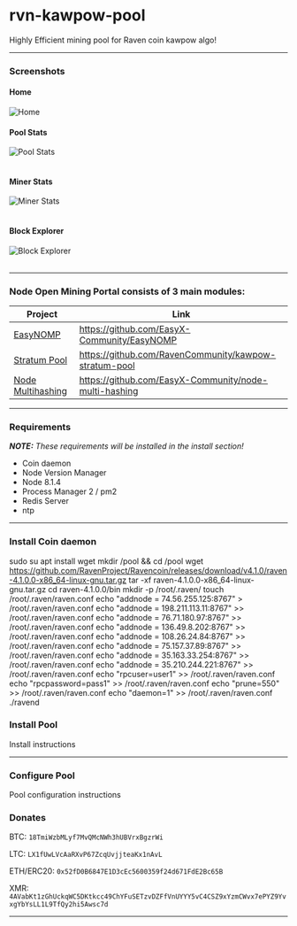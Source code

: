 # rvn-kawpow-pool
Highly Efficient mining pool for Raven coin kawpow algo!

-------
### Screenshots
#### Home<br />
![Home](https://raw.githubusercontent.com/EasyX-Community/EasyNOMP/master/docs/screenshots/home.png)

#### Pool Stats<br />
![Pool Stats](https://raw.githubusercontent.com/EasyX-Community/EasyNOMP/master/docs/screenshots/poolstats.png)<br /><br />

#### Miner Stats<br />
![Miner Stats](https://raw.githubusercontent.com/EasyX-Community/EasyNOMP/master/docs/screenshots/minerstats.png)<br /><br />

#### Block Explorer<br />
![Block Explorer](https://raw.githubusercontent.com/EasyX-Community/EasyNOMP/master/docs/screenshots/blockexplorer.png)<br /><br />

-------
### Node Open Mining Portal consists of 3 main modules:
| Project | Link |
| ------------- | ------------- |
| [EasyNOMP](https://github.com/EasyX-Community/EasyNOMP) | https://github.com/EasyX-Community/EasyNOMP |
| [Stratum Pool](https://github.com/RavenCommunity/kawpow-stratum-pool) | https://github.com/RavenCommunity/kawpow-stratum-pool |
| [Node Multihashing](https://github.com/EasyX-Community/node-multi-hashing) | https://github.com/EasyX-Community/node-multi-hashing |


-------
### Requirements
***NOTE:*** _These requirements will be installed in the install section!_<br />
* Coin daemon
* Node Version Manager
* Node 8.1.4
* Process Manager 2 / pm2
* Redis Server
* ntp

-------

### Install Coin daemon

sudo su
apt install wget
mkdir /pool && cd /pool
wget https://github.com/RavenProject/Ravencoin/releases/download/v4.1.0/raven-4.1.0.0-x86_64-linux-gnu.tar.gz
tar -xf raven-4.1.0.0-x86_64-linux-gnu.tar.gz
cd raven-4.1.0.0/bin
mkdir -p /root/.raven/
touch /root/.raven/raven.conf
echo "addnode = 74.56.255.125:8767" > /root/.raven/raven.conf
echo "addnode = 198.211.113.11:8767" >> /root/.raven/raven.conf
echo "addnode = 76.71.180.97:8767" >> /root/.raven/raven.conf
echo "addnode = 136.49.8.202:8767" >> /root/.raven/raven.conf
echo "addnode = 108.26.24.84:8767" >> /root/.raven/raven.conf
echo "addnode = 75.157.37.89:8767" >> /root/.raven/raven.conf
echo "addnode = 35.163.33.254:8767" >> /root/.raven/raven.conf
echo "addnode = 35.210.244.221:8767" >> /root/.raven/raven.conf
echo "rpcuser=user1" >> /root/.raven/raven.conf
echo "rpcpassword=pass1" >> /root/.raven/raven.conf
echo "prune=550" >> /root/.raven/raven.conf
echo "daemon=1" >> /root/.raven/raven.conf
./ravend

### Install Pool

Install instructions 

-------
### Configure Pool

Pool configuration instructions 

### Donates


BTC: `18TmiWzbMLyf7MvQMcNWh3hUBVrxBgzrWi`

LTC: `LX1fUwLVcAaRXvP67ZcqUvjjteaKx1nAvL`

ETH/ERC20: `0x52fD0B6847E1D3cEc5600359f24d671FdE2Bc65B`

XMR: `4AVabKt1zGhUckqWC5DKtkcc49ChYFuSETzvDZFfVnUYYY5vC4CSZ9xYzmCWvx7ePYZ9YvxgYbYsLL1L9TfQy2hi5Awsc7d`

-------
